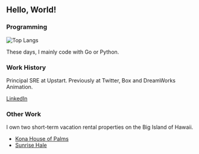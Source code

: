## Hello, World!

### Programming

![Top Langs](https://github-readme-stats.vercel.app/api/top-langs/?username=bandarji&theme=dark&layout=compact&hide=Assembly,CSS,Pascal,HTML,Javascript,VBScript,VBA)

These days, I mainly code with Go or Python.

### Work History

Principal SRE at Upstart. Previously at Twitter, Box and DreamWorks Animation.

[LinkedIn](https://linkedin.com/in/bandarji)

### Other Work

I own two short-term vacation rental properties on the Big Island of Hawaii.

- [Kona House of Palms](https://konahop.com/)
- [Sunrise Hale](https://sunrisehale.com/)

